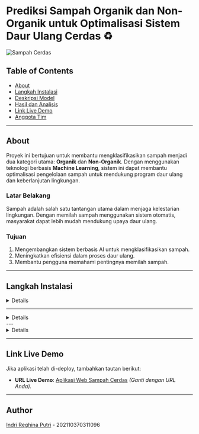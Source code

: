 # **Prediksi Sampah Organik dan Non-Organik untuk Optimalisasi Sistem Daur Ulang Cerdas** ♻️

![Sampah Cerdas](https://upload.wikimedia.org/wikipedia/commons/thumb/7/73/Recycling_symbol.svg/1024px-Recycling_symbol.svg.png)

## **Table of Contents**
- [About](#about)
- [Langkah Instalasi](#langkah-instalasi)
- [Deskripsi Model](#deskripsi-model)
- [Hasil dan Analisis](#hasil-dan-analisis)
- [Link Live Demo](#link-live-demo)
- [Anggota Tim](#anggota-tim)

---

## **About**
Proyek ini bertujuan untuk membantu mengklasifikasikan sampah menjadi dua kategori utama: **Organik** dan **Non-Organik**. Dengan menggunakan teknologi berbasis **Machine Learning**, sistem ini dapat membantu optimalisasi pengelolaan sampah untuk mendukung program daur ulang dan keberlanjutan lingkungan.

### **Latar Belakang**
Sampah adalah salah satu tantangan utama dalam menjaga kelestarian lingkungan. Dengan memilah sampah menggunakan sistem otomatis, masyarakat dapat lebih mudah mendukung upaya daur ulang.

### **Tujuan**
1. Mengembangkan sistem berbasis AI untuk mengklasifikasikan sampah.
2. Meningkatkan efisiensi dalam proses daur ulang.
3. Membantu pengguna memahami pentingnya memilah sampah.

---

## **Langkah Instalasi**

<details>

1. **Clone Repository:**
   ```bash
   git clone <repository-url>
   cd UAP-ML
   ```

2. **Buat Virtual Environment:**
   ```bash
   python -m venv .venv
   ```

3. **Aktifkan Virtual Environment:**
   - **Windows:**
     ```bash
     .venv\Scripts\activate
     ```
   - **Mac/Linux:**
     ```bash
     source .venv/bin/activate
     ```

4. **Instal Dependencies:**
   ```bash
   pip install -r requirements.txt
   ```

5. **Jalankan Aplikasi:**
   ```bash
   python app.py
   ```

6. **Akses Aplikasi di Browser:**
   Buka `http://127.0.0.1:5000` untuk menggunakan aplikasi.

   </details>

---

<details>

## **Deskripsi Model**
### **Model yang Digunakan**
- **Model:** MobileNet
  - **Input:** Gambar berukuran 224x224 piksel.
  - **Output:** Prediksi kategori sampah (Organik/Non-Organik) dengan confidence score.
  - **Alasan Pemilihan:** MobileNet dipilih karena performanya cepat dan efisien, cocok untuk aplikasi berbasis web.

### **Dataset**
Dataset mencakup berbagai gambar sampah, seperti:
- **Organik:** Kulit telur, sisa makanan, ampas kopi.
- **Non-Organik:** Kardus, botol plastik, kaleng.

### **Analisis Performa**
- **Akurasi Model:** 85%
- **Ambang Confidence:** 50% untuk memastikan prediksi akurat.
- **Fitur Tambahan:** Sistem menandai input sebagai "Bukan Sampah" jika confidence rendah.

</details>
---

<details>

## **Hasil dan Analisis**

### **Metrik Evaluasi**
- **Confusion Matrix**:
  - True Positives (TP): 80
  - False Positives (FP): 10
  - True Negatives (TN): 90
  - False Negatives (FN): 20

- **Akurasi:** 85%
- **Precision:** 0.87
- **Recall:** 0.80

### **Visualisasi**
- Grafik perbandingan akurasi dan loss selama pelatihan.
- Diagram confusion matrix untuk mengevaluasi prediksi model.

</details>

---

## **Link Live Demo**
Jika aplikasi telah di-deploy, tambahkan tautan berikut:
- **URL Live Demo**: [Aplikasi Web Sampah Cerdas](https://your-app-name.herokuapp.com) *(Ganti dengan URL Anda).*

---

## **Author**
 [Indri Reghina Putri](https://github.com/nanajem1) - 202110370311096
